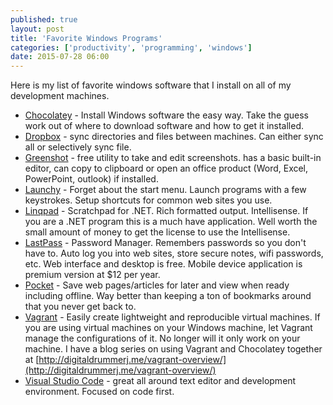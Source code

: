 ```yaml
---
published: true
layout: post
title: 'Favorite Windows Programs'
categories: ['productivity', 'programming', 'windows']
date: 2015-07-28 06:00
---
```


Here is my list of favorite windows software that I install on all of my development machines. 

* [Chocolatey](http://chocolatey.org) - Install Windows software the easy way.  Take the guess work out of where to download software and how to get it installed.  
* [Dropbox](http://dropbox.com) - sync directories and files between machines.  Can either sync all or selectively sync file.    
* [Greenshot](http://getgreenshot.org) - free utility to take and edit screenshots.  has a basic built-in editor, can copy to clipboard or open an office product (Word, Excel, PowerPoint, outlook) if installed.  
* [Launchy](http://www.launchy.net) - Forget about the start menu.  Launch programs with a few keystrokes.  Setup shortcuts for common web sites you use. 
* [Linqpad](http://linqpad.net) - Scratchpad for .NET.  Rich formatted output.  Intellisense.  If you are a .NET program this is a much have application.  Well worth the small amount of money to get the license to use the Intellisense.
* [LastPass](http://lastpass.com) - Password Manager.  Remembers passwords so you don't have to.  Auto log you into web sites, store secure notes, wifi passwords, etc.  Web interface and desktop is free.  Mobile device application is premium version at $12 per year.
* [Pocket](http://getpocket.com) - Save web pages/articles for later and view when ready including offline.  Way better than keeping a ton of bookmarks around that you never get back to.  
* [Vagrant](http://vagrantup.com) - Easily create lightweight and reproducible virtual machines.  If you are using virtual machines on your Windows machine, let Vagrant manage the configurations of it.  No longer will it only work on your machine.  I have a blog series on using Vagrant and Chocolatey together at [http://digitaldrummerj.me/vagrant-overview/](http://digitaldrummerj.me/vagrant-overview/)  
* [Visual Studio Code](https://code.visualstudio.com/) - great all around text editor and development environment.  Focused on code first. 
